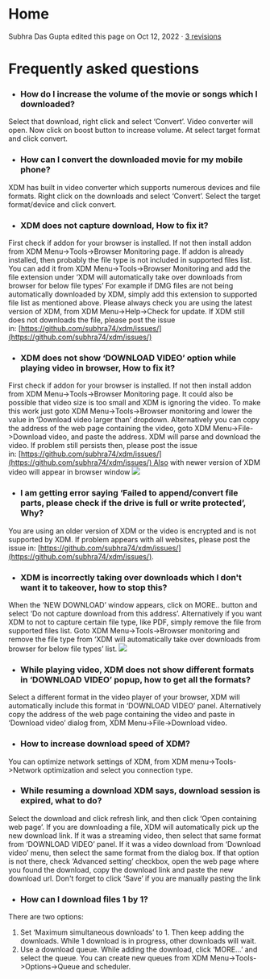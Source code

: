 # Home

Subhra Das Gupta edited this page on Oct 12, 2022 · [3 revisions](https://github.com/subhra74/xdm/wiki/Home/_history)

# Frequently asked questions

[](https://github.com/subhra74/xdm/wiki#frequently-asked-questions)

- ### How do I increase the volume of the movie or songs which I downloaded?
    
    [](https://github.com/subhra74/xdm/wiki#how-do-i-increase-the-volume-of-the-movie-or-songs-which-i-downloaded)
    

Select that download, right click and select ‘Convert’. Video converter will open. Now click on boost button to increase volume. At select target format and click convert.

- ### How can I convert the downloaded movie for my mobile phone?
    
    [](https://github.com/subhra74/xdm/wiki#how-can-i-convert-the-downloaded-movie-for-my-mobile-phone)
    

XDM has built in video converter which supports numerous devices and file formats. Right click on the downloads and select ‘Convert’. Select the target format/device and click convert.

- ### XDM does not capture download, How to fix it?
    
    [](https://github.com/subhra74/xdm/wiki#xdm-does-not-capture-download-how-to-fix-it)
    

First check if addon for your browser is installed. If not then install addon from XDM Menu->Tools->Browser Monitoring page. If addon is already installed, then probably the file type is not included in supported files list. You can add it from XDM Menu->Tools->Browser Monitoring and add the file extension under ‘XDM will automatically take over downloads from browser for below file types’ For example if DMG files are not being automatically downloaded by XDM, simply add this extension to supported file list as mentioned above. Please always check you are using the latest version of XDM, from XDM Menu->Help->Check for update. If XDM still does not downloads the file, please post the issue in: [https://github.com/subhra74/xdm/issues/](https://github.com/subhra74/xdm/issues/)

- ### XDM does not show ‘DOWNLOAD VIDEO’ option while playing video in browser, How to fix it?
    
    [](https://github.com/subhra74/xdm/wiki#xdm-does-not-show-download-video-option-while-playing-video-in-browser-how-to-fix-it)
    

First check if addon for your browser is installed. If not then install addon from XDM Menu->Tools->Browser Monitoring page. It could also be possible that video size is too small and XDM is ignoring the video. To make this work just goto XDM Menu->Tools->Browser monitoring and lower the value in ‘Download video larger than’ dropdown. Alternatively you can copy the address of the web page containing the video, goto XDM Menu->File->Download video, and paste the address. XDM will parse and download the video. If problem still persists then, please post the issue in: [https://github.com/subhra74/xdm/issues/](https://github.com/subhra74/xdm/issues/) Also with newer version of XDM video will appear in browser window ![](https://raw.githubusercontent.com/subhra74/snowflake-screenshots/master/Youtube.png)

- ### I am getting error saying ‘Failed to append/convert file parts, please check if the drive is full or write protected’, Why?
    
    [](https://github.com/subhra74/xdm/wiki#i-am-getting-error-saying-failed-to-appendconvert-file-parts-please-check-if-the-drive-is-full-or-write-protected-why)
    

You are using an older version of XDM or the video is encrypted and is not supported by XDM. If problem appears with all websites, please post the issue in: [https://github.com/subhra74/xdm/issues/](https://github.com/subhra74/xdm/issues/).

- ### XDM is incorrectly taking over downloads which I don't want it to takeover, how to stop this?
    
    [](https://github.com/subhra74/xdm/wiki#xdm-is-incorrectly-taking-over-downloads-which-i-dont-want-it-to-takeover-how-to-stop-this)
    

When the ‘NEW DOWNLOAD’ window appears, click on MORE.. button and select ‘Do not capture download from this address’. Alternatively if you want XDM to not to capture certain file type, like PDF, simply remove the file from supported files list. Goto XDM Menu->Tools->Browser monitoring and remove the file type from ‘XDM will automatically take over downloads from browser for below file types’ list. ![](https://user-images.githubusercontent.com/8403090/86363097-a3e3ce80-bc76-11ea-9f9e-c24af431c0a5.png)

- ### While playing video, XDM does not show different formats in ‘DOWNLOAD VIDEO’ popup, how to get all the formats?
    
    [](https://github.com/subhra74/xdm/wiki#while-playing-video-xdm-does-not-show-different-formats-in-download-video-popup-how-to-get-all-the-formats)
    

Select a different format in the video player of your browser, XDM will automatically include this format in ‘DOWNLOAD VIDEO’ panel. Alternatively copy the address of the web page containing the video and paste in ‘Download video’ dialog from, XDM Menu->File->Download video.

- ### How to increase download speed of XDM?
    
    [](https://github.com/subhra74/xdm/wiki#how-to-increase-download-speed-of-xdm)
    

You can optimize network settings of XDM, from XDM menu->Tools->Network optimization and select you connection type.

- ### While resuming a download XDM says, download session is expired, what to do?
    
    [](https://github.com/subhra74/xdm/wiki#while-resuming-a-download-xdm-says-download-session-is-expired-what-to-do)
    

Select the download and click refresh link, and then click ‘Open containing web page’. If you are downloading a file, XDM will automatically pick up the new download link. If it was a streaming video, then select that same format from ‘DOWNLOAD VIDEO’ panel. If it was a video download from ‘Download video’ menu, then select the same format from the dialog box. If that option is not there, check ‘Advanced setting’ checkbox, open the web page where you found the download, copy the download link and paste the new download url. Don't forget to click ‘Save’ if you are manually pasting the link

- ### How can I download files 1 by 1?
    
    [](https://github.com/subhra74/xdm/wiki#how-can-i-download-files-1-by-1)
    

There are two options:

1. Set ‘Maximum simultaneous downloads’ to 1. Then keep adding the downloads. While 1 download is in progress, other downloads will wait.
2. Use a download queue. While adding the download, click ‘MORE…’ and select the queue. You can create new queues from XDM Menu->Tools->Options->Queue and scheduler.

###